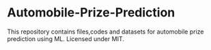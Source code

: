 # Automobile-Prize-Prediction
This repository contains files,codes and datasets for automobile prize prediction using ML. Licensed under MIT.
